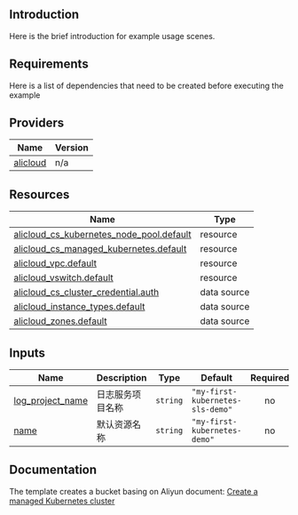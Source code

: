 <!-- BEGIN_TF_DOCS -->

## Introduction

Here is the brief introduction for example usage scenes.

## Requirements

Here is a list of dependencies that need to be created before executing the example

## Providers

| Name | Version |
|------|---------|
| <a name="provider_alicloud"></a> [alicloud](#provider\_alicloud) | n/a |

## Resources

| Name | Type |
|------|------|
| [alicloud_cs_kubernetes_node_pool.default](https://registry.terraform.io/providers/aliyun/alicloud/latest/docs/resources/cs_kubernetes_node_pool) | resource |
| [alicloud_cs_managed_kubernetes.default](https://registry.terraform.io/providers/aliyun/alicloud/latest/docs/resources/cs_managed_kubernetes) | resource |
| [alicloud_vpc.default](https://registry.terraform.io/providers/aliyun/alicloud/latest/docs/resources/vpc) | resource |
| [alicloud_vswitch.default](https://registry.terraform.io/providers/aliyun/alicloud/latest/docs/resources/vswitch) | resource |
| [alicloud_cs_cluster_credential.auth](https://registry.terraform.io/providers/aliyun/alicloud/latest/docs/data-sources/cs_cluster_credential) | data source |
| [alicloud_instance_types.default](https://registry.terraform.io/providers/aliyun/alicloud/latest/docs/data-sources/instance_types) | data source |
| [alicloud_zones.default](https://registry.terraform.io/providers/aliyun/alicloud/latest/docs/data-sources/zones) | data source |

## Inputs

| Name | Description | Type | Default | Required |
|------|-------------|------|---------|:--------:|
| <a name="input_log_project_name"></a> [log\_project\_name](#input\_log\_project\_name) | 日志服务项目名称 | `string` | `"my-first-kubernetes-sls-demo"` | no |
| <a name="input_name"></a> [name](#input\_name) | 默认资源名称 | `string` | `"my-first-kubernetes-demo"` | no |

## Documentation
<!-- docs-link -->

The template creates a bucket basing on Aliyun document: [Create a managed Kubernetes cluster](https://help.aliyun.com/document_detail/146138.html)

<!-- docs-link -->
<!-- END_TF_DOCS -->    